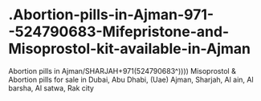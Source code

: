 # .Abortion-pills-in-Ajman-971--524790683-Mifepristone-and-Misoprostol-kit-available-in-Ajman
Abortion pills in Ajman/SHARJAH+971(524790683^)))) Misoprostol &amp; Abortion pills for sale in Dubai, Abu Dhabi, (Uae) Ajman, Sharjah, Al ain, Al barsha, Al satwa, Rak city
